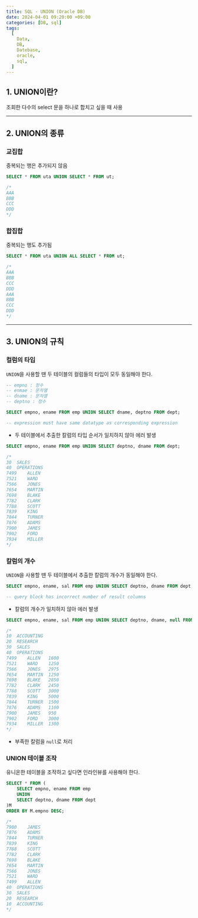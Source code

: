```yaml
---
title: SQL - UNION (Oracle DB)
date: 2024-04-01 09:20:00 +09:00
categories: [DB, sql]
tags:
  [
    Data,
    DB,
    Datebase,
    oracle,
    sql,
  ]
---
```



## 1. UNION이란?

조회한 다수의 select 문을 하나로 합치고 싶을 때 사용

<hr>

## 2. UNION의 종류

### 교집합

중복되는 행은 추가되지 않음

```sql
SELECT * FROM uta UNION SELECT * FROM ut;

/*
AAA
BBB
CCC
DDD
*/
```

### 합집합

중복되는 행도 추가됨

```sql
SELECT * FROM uta UNION ALL SELECT * FROM ut;

/*
AAA
BBB
CCC
DDD
AAA
BBB
CCC
DDD
*/
```

<hr>

## 3. UNION의 규칙

### 컬럼의 타입

`UNION`을 사용할 땐 두 테이블의 컬럼들의 타입이 모두 동일해야 한다.

```sql
-- empno : 정수
-- enmae : 문자열
-- dname : 문자열
-- deptno : 정수

SELECT empno, ename FROM emp UNION SELECT dname, deptno FROM dept;

-- expression must have same datatype as corresponding expression
```

- 두 테이블에서 추출한 칼럼의 타입 순서가 일치하지 않아 에러 발생

```sql
SELECT empno, ename FROM emp UNION SELECT deptno, dname FROM dept;

/*
30	SALES
40	OPERATIONS
7499	ALLEN
7521	WARD
7566	JONES
7654	MARTIN
7698	BLAKE
7782	CLARK
7788	SCOTT
7839	KING
7844	TURNER
7876	ADAMS
7900	JAMES
7902	FORD
7934	MILLER
*/
```

### 칼럼의 개수

`UNION`을 사용할 땐 두 테이블에서 추출한 칼럼의 개수가 동일해야 한다.

```sql
SELECT empno, ename, sal FROM emp UNION SELECT deptno, dname FROM dept;

-- query block has incorrect number of result columns
```

- 칼럼의 개수가 일치하지 않아 에러 발생

```sql
SELECT empno, ename, sal FROM emp UNION SELECT deptno, dname, null FROM dept;

/*
10	ACCOUNTING	
20	RESEARCH	
30	SALES	
40	OPERATIONS	
7499	ALLEN	1600
7521	WARD	1250
7566	JONES	2975
7654	MARTIN	1250
7698	BLAKE	2850
7782	CLARK	2450
7788	SCOTT	3000
7839	KING	5000
7844	TURNER	1500
7876	ADAMS	1100
7900	JAMES	950
7902	FORD	3000
7934	MILLER	1300
*/
```

- 부족한 칼럼을 `null`로 처리

### UNION 테이블 조작

유니온한 테이블을 조작하고 싶다면 인라인뷰를 사용해야 한다.

```sql
SELECT * FROM (
    SELECT empno, ename FROM emp 
    UNION 
    SELECT deptno, dname FROM dept
)M
ORDER BY M.empno DESC;

/*
7900	JAMES
7876	ADAMS
7844	TURNER
7839	KING
7788	SCOTT
7782	CLARK
7698	BLAKE
7654	MARTIN
7566	JONES
7521	WARD
7499	ALLEN
40	OPERATIONS
30	SALES
20	RESEARCH
10	ACCOUNTING
*/
```